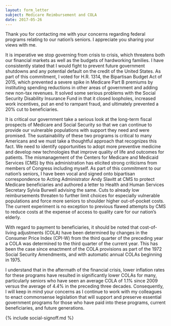 ```yaml
---
layout: form_letter
subject: Medicare Reimbursement and COLA
date: 2017-05-26
---
```


Thank you for contacting me with your concerns regarding federal programs relating to our nation’s seniors.  I appreciate you sharing your views with me.   

It is imperative we stop governing from crisis to crisis, which threatens both our financial markets as well as the budgets of hardworking families.  I have consistently stated that I would fight to prevent future government shutdowns and any potential default on the credit of the United States.  As part of this commitment, I voted for H.R. 1314, the Bipartisan Budget Act of 2015, which prevented a severe spike in Medicare Part B premiums by instituting spending reductions in other areas of government and adding new non-tax revenues.  It solved some serious problems with the Social Security Disability Insurance Fund in that it closed loopholes, increased work incentives, put an end to rampant fraud, and ultimately prevented a 20% cut to beneficiaries.

It is critical our government take a serious look at the long-term fiscal prospects of Medicare and Social Security so that we can continue to provide our vulnerable populations with support they need and were promised.  The sustainability of these two programs is critical to many Americans and we must take a thoughtful approach that recognizes this fact.  We need to identify opportunities to adopt more preventive medicine and develop new technologies that improve quality of life and outcomes for patients.  The mismanagement of the Centers for Medicare and Medicaid Services (CMS) by this administration has elicited strong criticisms from members of Congress including myself.  As part of this commitment to our nation’s seniors, I have been vocal and signed onto bipartisan correspondence to Acting Administrator Andy Slavitt at CMS to protect Medicare beneficiaries and authored a letter to Health and Human Services Secretary Sylvia Burwell advising the same.  Cuts to already low reimbursements threaten to further limit choices for especially vulnerable populations and force more seniors to shoulder higher out-of-pocket costs.  The current experiment is no exception to previous flawed attempts by CMS to reduce costs at the expense of access to quality care for our nation’s elderly.

With regard to payment to beneficiaries, it should be noted that cost-of-living adjustments (COLA) have been determined by changes in the Consumer Price Index (CPI-W) from the third quarter of the preceding year a COLA was determined to the third quarter of the current year.  This has been the case since enactment of the COLA provisions as part of the 1972 Social Security Amendments, and with automatic annual COLAs beginning in 1975.

I understand that in the aftermath of the financial crisis, lower inflation rates for these programs have resulted in significantly lower COLAs for many, particularly seniors who have seen an average COLA of 1.1% since 2009 versus the average of 4.4% in the preceding three decades.  Consequently, I will keep in mind your concerns as I continue to work with my colleagues to enact commonsense legislation that will support and preserve essential government programs for those who have paid into these programs, current beneficiaries, and future generations.

{% include social-signoff.md %}
